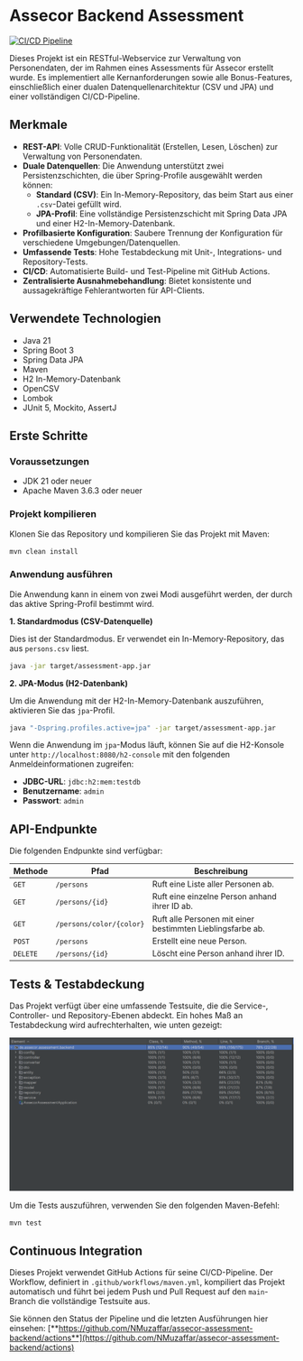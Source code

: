 # Assecor Backend Assessment

[![CI/CD Pipeline](https://github.com/NMuzaffar/assecor-assessment-backend/actions/workflows/maven.yml/badge.svg)](https://github.com/NMuzaffar/assecor-assessment-backend/actions)

Dieses Projekt ist ein RESTful-Webservice zur Verwaltung von Personendaten, der im Rahmen eines Assessments für Assecor erstellt wurde. Es implementiert alle Kernanforderungen sowie alle Bonus-Features, einschließlich einer dualen Datenquellenarchitektur (CSV und JPA) und einer vollständigen CI/CD-Pipeline.

## Merkmale

- **REST-API**: Volle CRUD-Funktionalität (Erstellen, Lesen, Löschen) zur Verwaltung von Personendaten.
- **Duale Datenquellen**: Die Anwendung unterstützt zwei Persistenzschichten, die über Spring-Profile ausgewählt werden können:
  - **Standard (CSV)**: Ein In-Memory-Repository, das beim Start aus einer `.csv`-Datei gefüllt wird.
  - **JPA-Profil**: Eine vollständige Persistenzschicht mit Spring Data JPA und einer H2-In-Memory-Datenbank.
- **Profilbasierte Konfiguration**: Saubere Trennung der Konfiguration für verschiedene Umgebungen/Datenquellen.
- **Umfassende Tests**: Hohe Testabdeckung mit Unit-, Integrations- und Repository-Tests.
- **CI/CD**: Automatisierte Build- und Test-Pipeline mit GitHub Actions.
- **Zentralisierte Ausnahmebehandlung**: Bietet konsistente und aussagekräftige Fehlerantworten für API-Clients.

## Verwendete Technologien

- Java 21
- Spring Boot 3
- Spring Data JPA
- Maven
- H2 In-Memory-Datenbank
- OpenCSV
- Lombok
- JUnit 5, Mockito, AssertJ

## Erste Schritte

### Voraussetzungen

- JDK 21 oder neuer
- Apache Maven 3.6.3 oder neuer

### Projekt kompilieren

Klonen Sie das Repository und kompilieren Sie das Projekt mit Maven:

```bash
mvn clean install
```

### Anwendung ausführen

Die Anwendung kann in einem von zwei Modi ausgeführt werden, der durch das aktive Spring-Profil bestimmt wird.

**1. Standardmodus (CSV-Datenquelle)**

Dies ist der Standardmodus. Er verwendet ein In-Memory-Repository, das aus `persons.csv` liest.

```bash
java -jar target/assessment-app.jar
```

**2. JPA-Modus (H2-Datenbank)**

Um die Anwendung mit der H2-In-Memory-Datenbank auszuführen, aktivieren Sie das `jpa`-Profil.

```bash
java "-Dspring.profiles.active=jpa" -jar target/assessment-app.jar
```

Wenn die Anwendung im `jpa`-Modus läuft, können Sie auf die H2-Konsole unter `http://localhost:8080/h2-console` mit den folgenden Anmeldeinformationen zugreifen:
- **JDBC-URL**: `jdbc:h2:mem:testdb`
- **Benutzername**: `admin`
- **Passwort**: `admin`

## API-Endpunkte

Die folgenden Endpunkte sind verfügbar:

| Methode  | Pfad                  | Beschreibung                                         |
|----------|-----------------------|------------------------------------------------------|
| `GET`    | `/persons`            | Ruft eine Liste aller Personen ab.                   |
| `GET`    | `/persons/{id}`       | Ruft eine einzelne Person anhand ihrer ID ab.        |
| `GET`    | `/persons/color/{color}` | Ruft alle Personen mit einer bestimmten Lieblingsfarbe ab. |
| `POST`   | `/persons`            | Erstellt eine neue Person.                           |
| `DELETE` | `/persons/{id}`       | Löscht eine Person anhand ihrer ID.                  |

## Tests & Testabdeckung

Das Projekt verfügt über eine umfassende Testsuite, die die Service-, Controller- und Repository-Ebenen abdeckt. Ein hohes Maß an Testabdeckung wird aufrechterhalten, wie unten gezeigt:

![Testabdeckung](misc/test_coverage.png)

Um die Tests auszuführen, verwenden Sie den folgenden Maven-Befehl:

```bash
mvn test
```

## Continuous Integration

Dieses Projekt verwendet GitHub Actions für seine CI/CD-Pipeline. Der Workflow, definiert in `.github/workflows/maven.yml`, kompiliert das Projekt automatisch und führt bei jedem Push und Pull Request auf den `main`-Branch die vollständige Testsuite aus.

Sie können den Status der Pipeline und die letzten Ausführungen hier einsehen:
[**https://github.com/NMuzaffar/assecor-assessment-backend/actions**](https://github.com/NMuzaffar/assecor-assessment-backend/actions)
